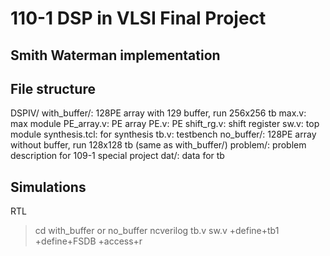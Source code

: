 # 110-1 DSP in VLSI Final Project

## Smith Waterman implementation

## File structure
DSPIV/
    with_buffer/: 128PE array with 129 buffer, run 256x256 tb
        max.v: max module
        PE_array.v: PE array
        PE.v: PE
        shift_rg.v: shift register
        sw.v: top module
        synthesis.tcl: for synthesis
        tb.v: testbench
    no_buffer/: 128PE array without buffer, run 128x128 tb
        (same as with_buffer/)
    problem/: problem description for 109-1 special project
    dat/: data for tb

## Simulations
RTL
> cd with_buffer or no_buffer
> ncverilog tb.v sw.v +define+tb1 +define+FSDB +access+r